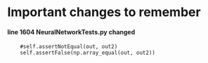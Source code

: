 # Important changes to remember

#### line 1604 NeuralNetworkTests.py changed
        #self.assertNotEqual(out, out2)
        self.assertFalse(np.array_equal(out, out2))